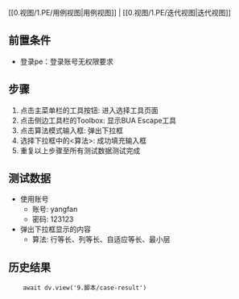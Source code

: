 [[0.视图/1.PE/用例视图|用例视图]] | [[0.视图/1.PE/迭代视图|迭代视图]]

## 前置条件

- 登录pe：登录账号无权限要求

## 步骤

1. 点击主菜单栏的工具按钮: 进入选择工具页面
2. 点击侧边工具栏的Toolbox: 显示BUA Escape工具
3. 点击算法模式输入框: 弹出下拉框
4. 选择下拉框中的<算法>: 成功填充输入框
5. 重复以上步骤至所有测试数据测试完成

## 测试数据

- 使用账号
	- 账号: yangfan
	- 密码: 123123
- 弹出下拉框显示的内容
	- 算法: 行等长、列等长、自适应等长、最小层

## 历史结果

```dataviewjs
    await dv.view('9.脚本/case-result')
```
